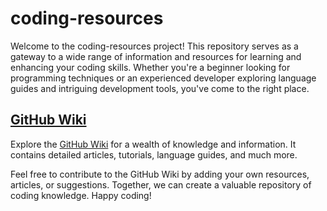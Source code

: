 # coding-resources

Welcome to the coding-resources project! This repository serves as a gateway to a wide range of information and resources for learning and enhancing your coding skills. Whether you're a beginner looking for programming techniques or an experienced developer exploring language guides and intriguing development tools, you've come to the right place.

## [GitHub Wiki](https://github.com/thiraphat-ps-dev/coding-resources/wiki)

Explore the [GitHub Wiki](https://github.com/thiraphat-ps-dev/coding-resources/wiki) for a wealth of knowledge and information. It contains detailed articles, tutorials, language guides, and much more.

Feel free to contribute to the GitHub Wiki by adding your own resources, articles, or suggestions. Together, we can create a valuable repository of coding knowledge. Happy coding!
